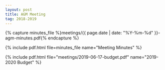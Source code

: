 ```yaml
---
layout: post
title: AGM Meeting
tag: 2018-2019
---
```

{% capture minutes_file %}meetings/{{ page.date | date: "%Y-%m-%d" }}-agm-minutes.pdf{% endcapture %}

{% include pdf.html file=minutes_file name="Meeting Minutes" %}

{% include pdf.html file="meetings/2019-06-17-budget.pdf" name="2019-2020 Budget" %}